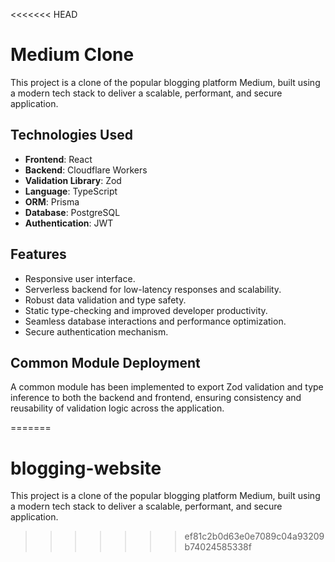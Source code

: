 <<<<<<< HEAD
# Medium Clone

This project is a clone of the popular blogging platform Medium, built using a modern tech stack to deliver a scalable, performant, and secure application.

## Technologies Used

- **Frontend**: React
- **Backend**: Cloudflare Workers
- **Validation Library**: Zod
- **Language**: TypeScript
- **ORM**: Prisma
- **Database**: PostgreSQL
- **Authentication**: JWT

## Features

- Responsive user interface.
- Serverless backend for low-latency responses and scalability.
- Robust data validation and type safety.
- Static type-checking and improved developer productivity.
- Seamless database interactions and performance optimization.
- Secure authentication mechanism.

## Common Module Deployment

A common module has been implemented to export Zod validation and type inference to both the backend and frontend, ensuring consistency and reusability of validation logic across the application.

=======
# blogging-website
This project is a clone of the popular blogging platform Medium, built using a modern tech stack to deliver a scalable, performant, and secure application.
>>>>>>> ef81c2b0d63e0e7089c04a93209b74024585338f
